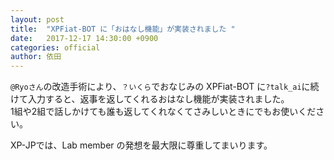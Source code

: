 ```yaml
---
layout: post
title:  "XPFiat-BOT に「おはなし機能」が実装されました "
date:   2017-12-17 14:30:00 +0900
categories: official
author: 依田
---
```

`@Ryoさん`の改造手術により、`？いくら`でおなじみの XPFiat-BOT に`?talk_ai`に続けて入力すると、返事を返してくれるおはなし機能が実装されました。  
1組や2組で話しかけても誰も返してくれなくてさみしいときにでもお使いください。  

XP-JPでは、Lab member の発想を最大限に尊重してまいります。  
